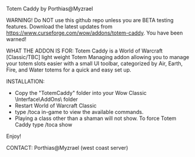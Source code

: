 Totem Caddy
by Porthias@Myzrael

WARNING!
  Do NOT use this github repo unless you are BETA testing features. Download the latest updates from https://www.curseforge.com/wow/addons/totem-caddy. You have been warned!


WHAT THE ADDON IS FOR:
  Totem Caddy is a World of Warcraft [Classic/TBC] light weight Totem Managing addon allowing you to manage your totem slots easier with a small UI toolbar, categorized by Air, Earth, Fire, and Water totems for a quick and easy set up.


INSTALLATION:
  - Copy the "TotemCaddy" folder into your Wow Classic \Interface\AddOns\ folder
  - Restart World of Warcraft Classic
  - type /toca in-game to view the available commands.
  - Playing a class other than a shaman will not show. To force Totem Caddy type /toca show


Enjoy!


CONTACT:
Porthias@Myzrael (west coast server)
